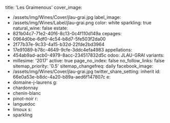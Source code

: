 title: 'Les Graimenous'
cover_image:
  - /assets/img/Wines/Cover/jlau-grai.jpg
label_image:
  - /assets/img/Wines/Label/jlau-grai.png
color: white
sparkling: true
natural_wine: false
estate:
  - 821b04c7-71e2-40f6-8c13-0c4f110d149a
cepages:
  - 0964d0be-6df0-4c54-b8d7-5fe503f2da00
  - 2f77b37e-9c33-4a15-b32d-22fde2bd3964
  - 17e91089-b78c-4649-9cfe-3ddc4efa4983
appellations:
  - 454ab9ad-acb0-4979-8acc-234517832d5c
odoo: JLAU-GRAI
variants:
  -
    millesime: '2017'
    active: true
page_no_index: false
no_follow_links: false
sitemap_priority: '0.5'
sitemap_changefreq: daily
facebook_image:
  - /assets/img/Wines/Cover/jlau-grai.jpg
twitter_share_setting: inherit
id: 66e0a53e-b8dc-4a20-b89a-aed6f147807c
e:
  - domaine-j-laurens
g:
  - chardonnay
  - chenin-blanc
  - pinot-noir
r:
  - languedoc
  - limoux
s:
  - sparkling

